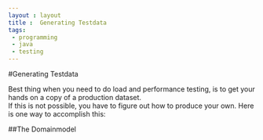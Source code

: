 ```yaml
---
layout : layout
title :  Generating Testdata
tags:
 - programming
 - java
 - testing
---
```


#Generating Testdata

Best thing when you need to do load and performance testing, is to get your hands on a copy of a production dataset.  
If this is not possible, you have to figure out how to produce your own. Here is one way to accomplish this:

##The Domainmodel

 






